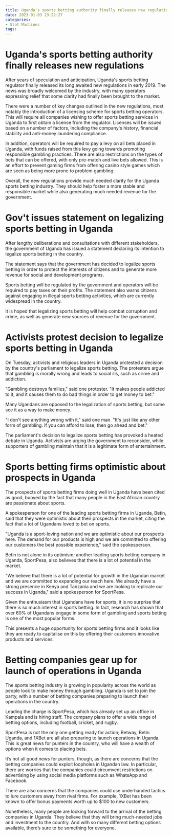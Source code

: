 ```yaml
---
title: Uganda's sports betting authority finally releases new regulations
date: 2023-01-03 23:22:27
categories:
- Slot Machines
tags:
---
```



#  Uganda's sports betting authority finally releases new regulations

After years of speculation and anticipation, Uganda's sports betting regulator finally released its long awaited new regulations in early 2019. The news was broadly welcomed by the industry, with many operators expressing relief that some clarity had finally been brought to the market.

There were a number of key changes outlined in the new regulations, most notably the introduction of a licensing scheme for sports betting operators. This will require all companies wishing to offer sports betting services in Uganda to first obtain a license from the regulator. Licenses will be issued based on a number of factors, including the company's history, financial stability and anti-money laundering compliance.

In addition, operators will be required to pay a levy on all bets placed in Uganda, with funds raised from this levy going towards promoting responsible gambling practices. There are also restrictions on the types of bets that can be offered, with only pre-match and live bets allowed. This is an effort to prevent gaming firms from offering casino style games which are seen as being more prone to problem gambling.

Overall, the new regulations provide much needed clarity for the Uganda sports betting industry. They should help foster a more stable and responsible market while also generating much needed revenue for the government.

#  Gov't issues statement on legalizing sports betting in Uganda

After lengthy deliberations and consultations with different stakeholders, the government of Uganda has issued a statement declaring its intention to legalize sports betting in the country.

The statement says that the government has decided to legalize sports betting in order to protect the interests of citizens and to generate more revenue for social and development programs.

Sports betting will be regulated by the government and operators will be required to pay taxes on their profits. The statement also warns citizens against engaging in illegal sports betting activities, which are currently widespread in the country.

It is hoped that legalizing sports betting will help combat corruption and crime, as well as generate new sources of revenue for the government.

#  Activists protest decision to legalize sports betting in Uganda

On Tuesday, activists and religious leaders in Uganda protested a decision by the country's parliament to legalize sports betting. The protesters argue that gambling is morally wrong and leads to social ills, such as crime and addiction.

"Gambling destroys families," said one protester. "It makes people addicted to it, and it causes them to do bad things in order to get money to bet."

Many Ugandans are opposed to the legalization of sports betting, but some see it as a way to make money.

"I don't see anything wrong with it," said one man. "It's just like any other form of gambling. If you can afford to lose, then go ahead and bet."

The parliament's decision to legalize sports betting has provoked a heated debate in Uganda. Activists are urging the government to reconsider, while supporters of gambling maintain that it is a legitimate form of entertainment.

#  Sports betting firms optimistic about prospects in Uganda

The prospects of sports betting firms doing well in Uganda have been cited as good, buoyed by the fact that many people in the East African country are passionate about sports.

A spokesperson for one of the leading sports betting firms in Uganda, Betin, said that they were optimistic about their prospects in the market, citing the fact that a lot of Ugandans loved to bet on sports.

"Uganda is a sport-loving nation and we are optimistic about our prospects here. The demand for our products is high and we are committed to offering our customers the best possible experience," said the spokesperson.

Betin is not alone in its optimism; another leading sports betting company in Uganda, SportPesa, also believes that there is a lot of potential in the market.

"We believe that there is a lot of potential for growth in the Ugandan market and we are committed to expanding our reach here. We already have a strong presence in Kenya and Tanzania and we are looking to replicate our success in Uganda," said a spokesperson for SportPesa.

Given the enthusiasm that Ugandans have for sports, it is no surprise that there is so much interest in sports betting. In fact, research has shown that over 60% of Ugandans engage in some form of gambling and sports betting is one of the most popular forms.

This presents a huge opportunity for sports betting firms and it looks like they are ready to capitalise on this by offering their customers innovative products and services.

#  Betting companies gear up for launch of operations in Uganda

The sports betting industry is growing in popularity across the world as people look to make money through gambling. Uganda is set to join the party, with a number of betting companies preparing to launch their operations in the country.

Leading the charge is SportPesa, which has already set up an office in Kampala and is hiring staff. The company plans to offer a wide range of betting options, including football, cricket, and rugby.

SportPesa is not the only one getting ready for action; Betway, Betin Uganda, and 1XBet are all also preparing to launch operations in Uganda. This is great news for punters in the country, who will have a wealth of options when it comes to placing bets.

It’s not all good news for punters, though, as there are concerns that the betting companies could exploit loopholes in Ugandan law. In particular, there are worries that the companies could circumvent restrictions on advertising by using social media platforms such as WhatsApp and Facebook.

There are also concerns that the companies could use underhanded tactics to lure customers away from rival firms. For example, 1XBet has been known to offer bonus payments worth up to $100 to new customers.

Nonetheless, many people are looking forward to the arrival of the betting companies in Uganda. They believe that they will bring much-needed jobs and investment to the country. And with so many different betting options available, there’s sure to be something for everyone.